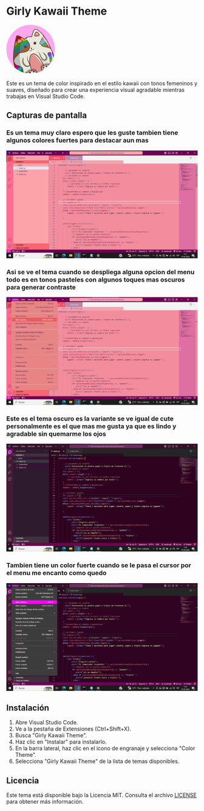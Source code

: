 # Girly Kawaii Theme


<img src="https://raw.githubusercontent.com/landuuu-dev/Theme-Kawaii/0b9a79809e9f3f33ad33bfcaf5bb4d5196526956/themes/gatito.png.png" alt="tema kawaii" style="border-radius: 50%;">



Este es un tema de color inspirado en el estilo kawaii con tonos femeninos y suaves, diseñado para crear una experiencia visual agradable mientras trabajas en Visual Studio Code.

## Capturas de pantalla


### Es un tema muy claro espero que les guste tambien tiene algunos colores fuertes para destacar aun mas
![Tema claro](https://github.com/landuuu-dev/Theme-Kawaii/blob/a238773ea09a3f89e04c07417f4371cdb87cff4b/themes/tema-kawaii-claro.png)

### Asi se ve el tema cuando se despliega alguna opcion del menu todo es en tonos pasteles con algunos toques mas oscuros para generar contraste
![Tema claro con destados](https://github.com/landuuu-dev/Theme-Kawaii/blob/0107294d296c51dbd2be6f4f506322b315472cd6/themes/tema-kawaii-claro-destacados.png)

### Este es el tema oscuro es la variante se ve igual de cute personalmente es el que mas me gusta ya que es lindo y agradable sin quemarme los ojos
![Variacion del tema oscuro](https://github.com/landuuu-dev/Theme-Kawaii/blob/0b9a79809e9f3f33ad33bfcaf5bb4d5196526956/themes/tema-kawaii-oscuro.png)

### Tambien tiene un color fuerte cuando se le pasa el cursor por el menu me encanto como quedo
![Tema oscuro destacados](https://github.com/landuuu-dev/Theme-Kawaii/blob/0b9a79809e9f3f33ad33bfcaf5bb4d5196526956/themes/tema-kawaii-oscuro-destacados.png)


## Instalación

1. Abre Visual Studio Code.
2. Ve a la pestaña de Extensiones (Ctrl+Shift+X).
3. Busca "Girly Kawaii Theme".
4. Haz clic en "Instalar" para instalarlo.
5. En la barra lateral, haz clic en el icono de engranaje y selecciona "Color Theme".
6. Selecciona "Girly Kawaii Theme" de la lista de temas disponibles.



## Licencia

Este tema está disponible bajo la Licencia MIT. Consulta el archivo [LICENSE](LICENSE) para obtener más información.

